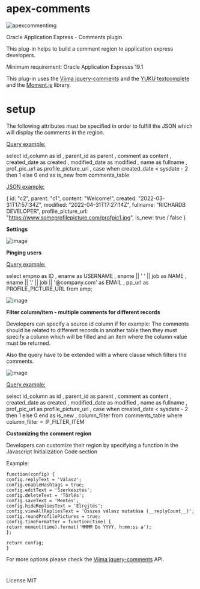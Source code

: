 # apex-comments

![apexcommentimg](https://user-images.githubusercontent.com/100072414/161127400-6822527c-df3c-46ee-b11d-206db1d3a298.jpg)

Oracle Application Express - Comments plugin

This plug-in helps to build a comment region to application express developers.

Minimum requirement: Oracle Application Expresss 19.1

This plug-in uses the <a href="https://viima.github.io/jquery-comments/" rel="nofollow">Viima jquery-comments</a> and the <a href="https://github.com/yuku/textcomplete" rel="nofollow">YUKU textcomplete</a> and the <a href="https://momentjs.com/" rel="nofollow">Moment.js</a> library.

# setup

The following attributes must be specified in order to fulfill the JSON which will display the comments in the region.

<u>Query example:</u>

select   id_column      as id
       , parent_id      as parent
       , comment        as content
       , created_date   as created
       , modified_date  as modified
       , name           as fullname
       , prof_pic_url   as profile_picture_url
       , case when created_date < sysdate - 2
              then 1
              else 0
         end as is_new
from comments_table

<u>JSON example:</u>

{
id: "c2",
parent: "c1",
content: "Welcome!",
created: "2022-03-31T17:57:34Z",
modified: "2022-04-31T17:27:14Z",
fullname: "RICHARDB DEVELOPER",
profile_picture_url: "https://www.someprofilepicture.com/profpic1.jpg",
is_new: true / false
}

<b>Settings</b>

![image](https://user-images.githubusercontent.com/100072414/163565918-6c91104e-1aab-49d0-b365-5f33728c65c5.png)

<b>Pinging users</b>

<u>Query example:</u>

select   empno                                  as ID 
       , ename                                  as USERNAME
       , ename || ' ' || job                    as NAME 
       , ename || '.' || job || '@company.com'  as EMAIL
       , pp_url                                 as PROFILE_PICTURE_URL
from emp;

![image](https://user-images.githubusercontent.com/100072414/163566318-a0c7bf22-f848-4e63-9f5c-b14494f2ed81.png)

<b>Filter column/item - multiple comments for different records</b>

Developers can specify a source id column if for example: The comments should be related to different records in another table
then they must specify a column which will be filled and an item where the column value must be returned.

Also the query have to be extended with a where clause which filters the comments.

![image](https://user-images.githubusercontent.com/100072414/163567076-6566d083-98d6-4e18-9c6a-38ed2ce81347.png)

<u>Query example:</u>

select   id_column      as id
       , parent_id      as parent
       , comment        as content
       , created_date   as created
       , modified_date  as modified
       , name           as fullname
       , prof_pic_url   as profile_picture_url
       , case when created_date < sysdate - 2
              then 1
              else 0
         end as is_new
       , column_filter
from comments_table
where column_filter = :P_FILTER_ITEM

<b>Customizing the comment region</b>

Developers can customize their region by specifying a function in the Javascript Initialization Code section

Example:

    function(config) {
    config.replyText = 'Válasz';
    config.enableHashtags = true;
    config.editText = 'Szerkesztés';
    config.deleteText = 'Törlés';
    config.saveText = 'Mentés';
    config.hideRepliesText = 'Elrejtés';
    config.viewAllRepliesText = 'Összes válasz mutatása (__replyCount__)';
    config.roundProfilePictures = true;
    config.timeFormatter = function(time) {
    return moment(time).format('MMMM Do YYYY, h:mm:ss a');
    };

    return config;
    }

For more options please check the <a href="https://viima.github.io/jquery-comments/" rel="nofollow">Viima jquery-comments</a> API.

#

License MIT
